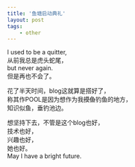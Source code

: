 ```yaml
---
title: '鱼塘启动典礼'
layout: post
tags:
    - other 
---
```

I used to be a quitter,  
从前我总是虎头蛇尾，  
but never again.  
但是再也不会了。

<!--more-->

花了半天时间，blog这就算是搭好了，  
称其作POOL是因为想作为我~~摸鱼~~钓鱼的地方，  
知识似鱼，垂钓池边。

想坚持下去，不管是这个blog也好，  
技术也好，  
兴趣也好，  
她也好。  
May I have a bright future.